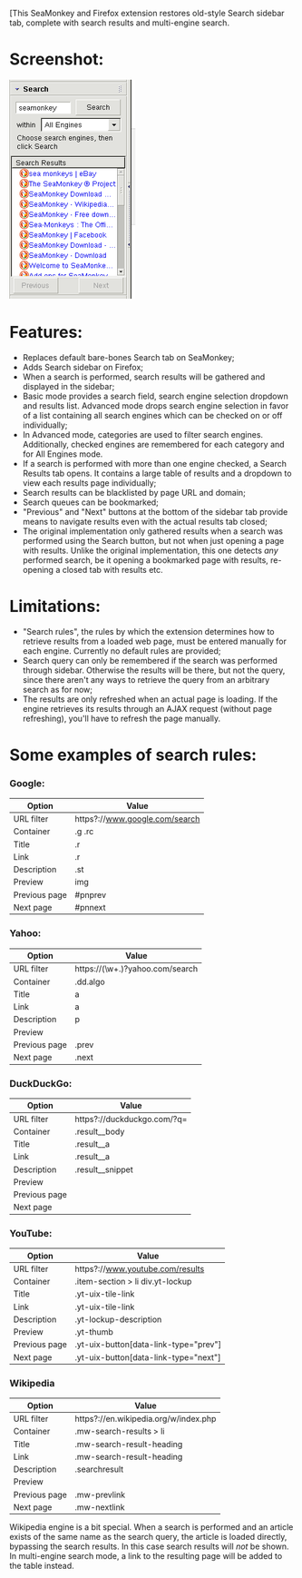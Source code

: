 [This SeaMonkey and Firefox extension restores old-style Search sidebar tab,
complete with search results and multi-engine search.

# Screenshot:
![Screenshot](/screenshot.png?raw=true)

# Features:
 * Replaces default bare-bones Search tab on SeaMonkey;
 * Adds Search sidebar on Firefox;
 * When a search is performed, search results will be gathered and displayed
   in the sidebar;
 * Basic mode provides a search field, search engine selection dropdown and
   results list. Advanced mode drops search engine selection in favor of a
   list containing all search engines which can be checked on or off
   individually;
 * In Advanced mode, categories are used to filter search engines. Additionally,
   checked engines are remembered for each category and for All Engines mode.
 * If a search is performed with more than one engine checked, a Search Results
   tab opens. It contains a large table of results and a dropdown to view each
   results page individually;
 * Search results can be blacklisted by page URL and domain;
 * Search queues can be bookmarked;
 * "Previous" and "Next" buttons at the bottom of the sidebar tab provide means
   to navigate results even with the actual results tab closed;
 * The original implementation only gathered results when a search was performed
   using the Search button, but not when just opening a page with results.
   Unlike the original implementation, this one detects _any_ performed search,
   be it opening a bookmarked page with results, re-opening a closed tab with
   results etc.

# Limitations:
 * "Search rules", the rules by which the extension determines how to retrieve
   results from a loaded web page, must be entered manually for each
   engine. Currently no default rules are provided;
 * Search query can only be remembered if the search was performed through
   sidebar. Otherwise the results will be there, but not the query, since there
   aren't any ways to retrieve the query from an arbitrary search as for now;
 * The results are only refreshed when an actual page is loading. If the engine
   retrieves its results through an AJAX request (without page refreshing),
   you'll have to refresh the page manually.

# Some examples of search rules:
### Google:

Option        | Value
------------- | ---
URL filter    | https?://www.google.com/search
Container     | .g .rc
Title         | .r
Link          | .r
Description   | .st
Preview       | img
Previous page | #pnprev
Next page     | #pnnext

### Yahoo:

Option        | Value
------------- | ---
URL filter    | https://(\w+.)?yahoo.com/search
Container     | .dd.algo
Title         | a
Link          | a
Description   | p
Preview       |
Previous page | .prev
Next page     | .next

### DuckDuckGo:

Option        | Value
------------- | ---
URL filter    | https?://duckduckgo.com/\?q=
Container     | .result__body
Title         | .result__a
Link          | .result__a
Description   | .result__snippet
Preview       |
Previous page |
Next page     |

### YouTube:

Option        | Value
------------- | ---
URL filter    | https?://www.youtube.com/results
Container     | .item-section > li div.yt-lockup
Title         | .yt-uix-tile-link
Link          | .yt-uix-tile-link
Description   | .yt-lockup-description
Preview       | .yt-thumb
Previous page | .yt-uix-button[data-link-type="prev"]
Next page     | .yt-uix-button[data-link-type="next"]

### Wikipedia

Option        | Value
------------- | ---
URL filter    | https?://en.wikipedia.org/w/index.php
Container     | .mw-search-results > li
Title         | .mw-search-result-heading
Link          | .mw-search-result-heading
Description   | .searchresult
Preview       |
Previous page | .mw-prevlink
Next page     | .mw-nextlink
Wikipedia engine is a bit special. When a search is performed and an article
exists of the same name as the search query, the article is loaded directly,
bypassing the search results. In this case search results will _not_ be shown.
In multi-engine search mode, a link to the resulting page will be added to the
table instead.
